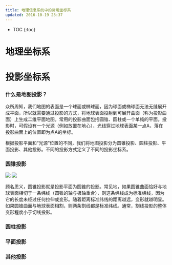 ```yaml
---
title: 地理信息系统中的常用坐标系
updated: 2016-10-19 23:37
---
```


* TOC
{:toc}

# 地理坐标系

# 投影坐标系

### 什么是地图投影？

众所周知，我们地图的表面是一个球面或椭球面，因为球面或椭球面无法无缝展开成平面，所以就需要通过投影的方式，将地球表面投射到可展开曲面（称为投影曲面）上生成二维平面地图。常用的投影曲面包括圆锥、圆柱或一个单纯的平面。投影时，可假设有一个光源（例如放置在地心），光线穿过地球表面某一点A，落在投影曲面上的位置即为点A的坐标。

根据投影平面和“光源”位置的不同，我们将地图投影分为圆锥投影、圆柱投影、平面投影、其他投影。不同的投影方式定义了不同的投影坐标系。

### 圆锥投影

![]({{site.baseurl}}/images/切线投影.gif)
![]({{site.baseurl}}/images/割线投影.gif)

顾名思义，圆锥投影就是投影平面为圆锥的投影。常见地，如果圆锥曲面恰好与地球表面相切于一条纬线（圆锥的轴与极轴重合），则这条纬线成为标准纬线，因为它的长度未经过任何拉伸或变形。随着距离标准纬线的距离越远，变形就越明显。如果圆锥曲面与地球表面相割，则两条割线都是标准纬线。通常，割线投影的整体变形程度小于切线投影。

### 圆柱投影

### 平面投影

### 其他投影
